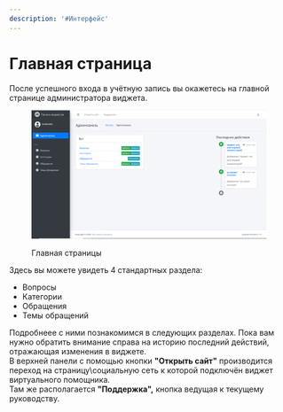 ```yaml
---
description: '#Интерфейс'
---
```


# Главная страница

После успешного входа в учётную запись вы окажетесь на главной странице администратора виджета.

<figure><img src="../.gitbook/assets/image (2) (1).png" alt=""><figcaption><p>Главная страницы</p></figcaption></figure>

Здесь вы можете увидеть 4 стандартных раздела:

* Вопросы
* Категории
* Обращения
* Темы обращений&#x20;

Подробнеее с ними познакомимся в следующих разделах. Пока вам нужно обратить внимание справа на историю последний действий, отражающая изменения в виджете. \
В верхней панели с помощью кнопки **"Открыть сайт"** производится переход на страницу\социальную сеть к которой подключён виджет виртуального помощника. \
Там же располагается **"Поддержка",** кнопка ведущая к текущему руководству.&#x20;
